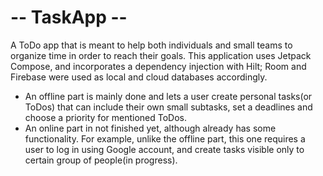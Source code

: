 # -- TaskApp --

A ToDo app that is meant to help both individuals and small teams to organize time in order to reach their goals. 
This application uses Jetpack Compose, and incorporates a dependency injection with Hilt; Room and Firebase were used as local and cloud databases accordingly.

- An offline part is mainly done and lets a user create personal tasks(or ToDos) that can include their own small subtasks, set a deadlines and choose a priority for mentioned ToDos. 
- An online part in not finished yet, although already has some functionality. For example, unlike the offline part, this one requires a user to log in using Google account, and create tasks visible only to certain group of people(in progress).
